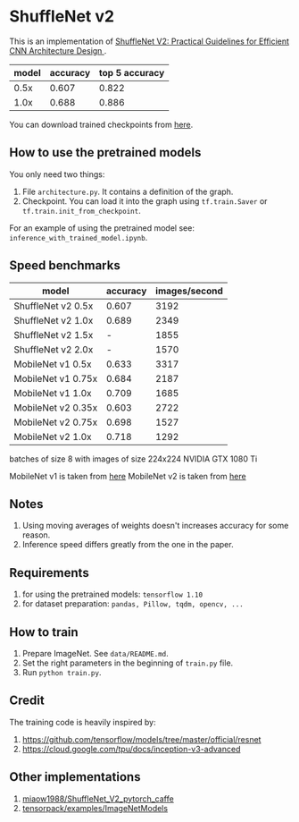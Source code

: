 # ShuffleNet v2
This is an implementation of [ShuffleNet V2: Practical Guidelines for Efficient CNN Architecture Design
](https://arxiv.org/abs/1807.11164).

| model | accuracy | top 5 accuracy |
| --- | --- | --- |
| 0.5x | 0.607 | 0.822 |
| 1.0x | 0.688 | 0.886 |

You can download trained checkpoints from [here](https://drive.google.com/drive/folders/1KGIdE8SmR-Af9zheuQ68EhD0ck4h4riH?usp=sharing).

## How to use the pretrained models
You only need two things:
1. File `architecture.py`. It contains a definition of the graph.
2. Checkpoint. You can load it into the graph using `tf.train.Saver` or `tf.train.init_from_checkpoint`.

For an example of using the pretrained model see: `inference_with_trained_model.ipynb`.

## Speed benchmarks

| model | accuracy | images/second |
| --- | --- | --- |
| ShuffleNet v2 0.5x | 0.607 | 3192 |
| ShuffleNet v2 1.0x | 0.689 | 2349 |
| ShuffleNet v2 1.5x | - | 1855 |
| ShuffleNet v2 2.0x | - | 1570 |
| MobileNet v1 0.5x | 0.633 | 3317 |
| MobileNet v1 0.75x | 0.684 | 2187 |
| MobileNet v1 1.0x | 0.709 | 1685 |
| MobileNet v2 0.35x | 0.603 | 2722 |
| MobileNet v2 0.75x | 0.698 | 1527 |
| MobileNet v2 1.0x | 0.718 | 1292 |

batches of size 8 with images of size 224x224
NVIDIA GTX 1080 Ti

MobileNet v1 is taken from [here](https://github.com/tensorflow/models/blob/master/research/slim/nets/mobilenet_v1.md)
MobileNet v2 is taken from [here](https://github.com/tensorflow/models/tree/master/research/slim/nets/mobilenet)

## Notes
1. Using moving averages of weights doesn't increases accuracy for some reason.
2. Inference speed differs greatly from the one in the paper. 

## Requirements
1. for using the pretrained models: `tensorflow 1.10`
2. for dataset preparation: `pandas, Pillow, tqdm, opencv, ...`

## How to train
1. Prepare ImageNet. See `data/README.md`.
2. Set the right parameters in the beginning of `train.py` file.
2. Run `python train.py`.

## Credit
The training code is heavily inspired by:  
1. https://github.com/tensorflow/models/tree/master/official/resnet
2. https://cloud.google.com/tpu/docs/inception-v3-advanced

## Other implementations
1. [miaow1988/ShuffleNet_V2_pytorch_caffe](https://github.com/miaow1988/ShuffleNet_V2_pytorch_caffe)
2. [tensorpack/examples/ImageNetModels](https://github.com/tensorpack/tensorpack/tree/master/examples/ImageNetModels#shufflenet)
